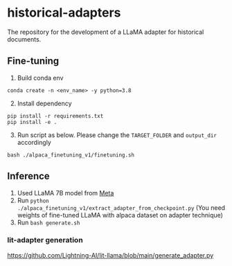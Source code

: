 # historical-adapters
The repository for the development of a LLaMA adapter for historical documents.

## Fine-tuning

1. Build conda env 
```
conda create -n <env_name> -y python=3.8
```

2. Install dependency
```
pip install -r requirements.txt
pip install -e .
```
3. Run script as below. Please change the `TARGET_FOLDER` and `output_dir` accordingly

`bash ./alpaca_finetuning_v1/finetuning.sh`


## Inference

1. Used LLaMA 7B model from [Meta](https://github.com/facebookresearch/llama)
2. Run `python ./alpaca_finetuning_v1/extract_adapter_from_checkpoint.py` (You need weights of fine-tuned LLaMA with alpaca dataset on adapter technique)
3. Run `bash generate.sh`

### lit-adapter generation

https://github.com/Lightning-AI/lit-llama/blob/main/generate_adapter.py





